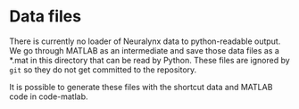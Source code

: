 # Data files

There is currently no loader of Neuralynx data to python-readable output. We go through MATLAB as an intermediate and save those data files as a *.mat in this directory that can be read by Python. These files are ignored by `git` so they do not get committed to the repository.

It is possible to generate these files with the shortcut data and MATLAB code in code-matlab.
